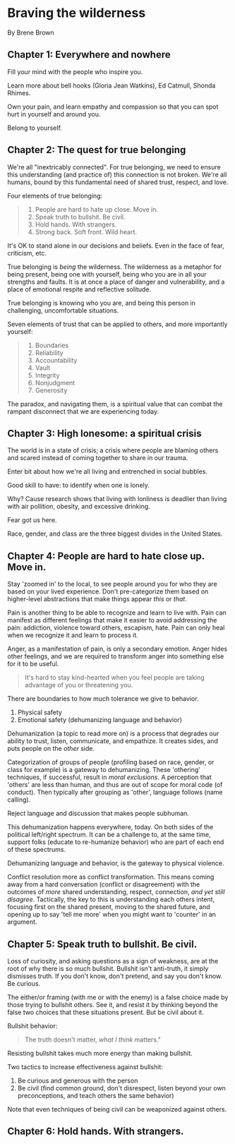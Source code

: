 # Braving the wilderness
By Brene Brown

## Chapter 1: Everywhere and nowhere
Fill your mind with the people who inspire you.

Learn more about bell hooks (Gloria Jean Watkins), Ed Catmull, Shonda Rhimes.

Own your pain, and learn empathy and compassion so that you can spot hurt in yourself and around you.

Belong to yourself.

## Chapter 2: The quest for true belonging
We're all "inextricably connected". For true belonging, we need to ensure this understanding (and practice of) this connection is not broken. We're all humans, bound by this fundamental need of shared trust, respect, and love.

Four elements of true belonging:
> 1. People are hard to hate up close. Move in.
> 2. Speak truth to bullshit. Be civil.
> 3. Hold hands. With strangers.
> 4. Strong back. Soft front. Wild heart.

It's OK to stand alone in our decisions and beliefs. Even in the face of fear, criticism, etc.

True belonging is _being_ the wilderness. The wilderness as a metaphor for being present, being one with yourself, being who you are in all your strengths and faults. It is at once a place of danger and vulnerability, and a place of emotional respite and reflective solitude.

True belonging is knowing who you are, and being this person in challenging, uncomfortable situations.

Seven elements of trust that can be applied to others, and more importantly yourself:
> 1. Boundaries
> 2. Reliability
> 3. Accountability
> 4. Vault
> 5. Integrity
> 6. Nonjudgment
> 7. Generosity

The paradox, and navigating them, is a spiritual value that can combat the rampant disconnect that we are experiencing today.

## Chapter 3: High lonesome: a spiritual crisis
The world is in a state of crisis; a crisis where people are blaming others and scared instead of coming together to share in our trauma.

Enter bit about how we're all living and entrenched in social bubbles.

Good skill to have: to identify when one is lonely.

Why? Cause research shows that living with lonliness is deadlier than living with air pollition, obesity, and excessive drinking.

Fear got us here.

Race, gender, and class are the three biggest divides in the United States.

## Chapter 4: People are hard to hate close up. Move in.
Stay 'zoomed in' to the local, to see people around you for who they are based on your lived experience. Don't pre-categorize them based on higher-level abstractions that make things appear _this_ or _that_.

Pain is another thing to be able to recognize and learn to live with. Pain can manifest as different feelings that make it easier to avoid addressing the pain: addiction, violence toward others, escapism, hate. Pain can only heal when we recognize it and learn to process it.

Anger, as a manifestation of pain, is only a secondary emotion. Anger hides other feelings, and we are required to transform anger into something else for it to be useful.

> It's hard to stay kind-hearted when you feel people are taking advantage of you or threatening you.

There are boundaries to how much tolerance we give to behavior.

1. Physical safety
2. Emotional safety (dehumanizing language and behavior)

Dehumanization (a topic to read more on) is a process that degrades our ability to trust, listen, communicate, and empathize. It creates sides, and puts people on the _other_ side.

Categorization of groups of people (profiling based on race, gender, or class for example) is a gateway to dehumanizing. These 'othering' techniques, if successful, result in _moral exclusions_. A perception that 'others' are less than human, and thus are out of scope for moral code (of conduct). Then typically after grouping as 'other', language  follows (name calling).

Reject language and discussion that makes people subhuman.

This dehumanization happens everywhere, today. On both sides of the political left/right spectrum. It can be a challenge to, at the same time, support folks (educate to re-humanize behavior) who are part of each end of these spectrums.

Dehumanizing language and behavior, is the gateway to physical violence.

Conflict resolution more as conflict transformation. This means coming away from a hard conversation (conflict or disagreement) with the outcomes of _more_ shared understanding, respect, connection, _and yet still disagree_. Tactically, the key to this is understanding each others intent, focusing first on the shared present, moving to the shared future, and opening up to say 'tell me more' when you might want to 'counter' in an argument.

## Chapter 5: Speak truth to bullshit. Be civil.
Loss of curiosity, and asking questions as a sign of weakness, are at the root of why there is so much bullshit. Bullshit isn't anti-truth, it simply dismisses truth. If you don't know, don't pretend, and say you don't know. Be curious.

The either/or framing (with me or with the enemy) is a false choice made by those trying to bullshit others. See it, and resist it by thinking beyond the false two choices that these situations present. But be civil about it.

Bullshit behavior:
> The truth doesn't matter, _what I think_ matters."

Resisting bullshit takes much more energy than making bullshit.

Two tactics to increase effectiveness against bullshit:
1. Be curious and generous with the person
2. Be civil (find common ground, don't disrespect, listen beyond your own preconceptions, and teach others the same behavior)

Note that even techniques of being civil can be weaponized against others.

## Chapter 6: Hold hands. With strangers.
